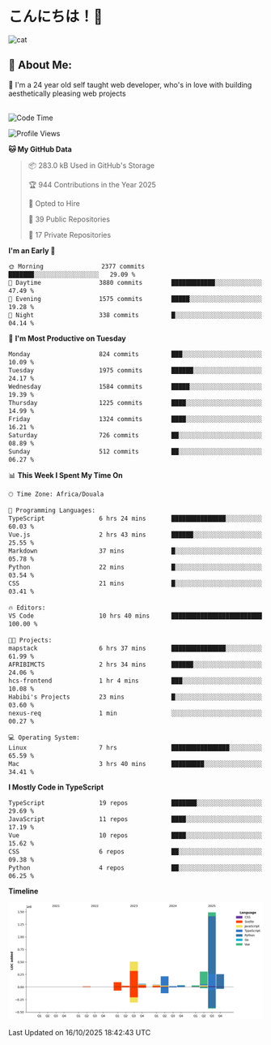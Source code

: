 

# こんにちは！🙂  
![cat](https://github.com/michaelnji/michaelnji/assets/73862378/606e99e9-2c18-4853-8722-991e4af8eae6)

## 💫 About Me:
🙂 I'm a 24 year old self taught web developer, who's in love with building aesthetically pleasing web projects <br><br>

<!--START_SECTION:waka-->
![Code Time](http://img.shields.io/badge/Code%20Time-1%2C486%20hrs%2053%20mins-blue)

![Profile Views](http://img.shields.io/badge/Profile%20Views-1-blue)

**🐱 My GitHub Data** 

> 📦 283.0 kB Used in GitHub's Storage 
 > 
> 🏆 944 Contributions in the Year 2025
 > 
> 💼 Opted to Hire
 > 
> 📜 39 Public Repositories 
 > 
> 🔑 17 Private Repositories 
 > 
**I'm an Early 🐤** 

```text
🌞 Morning                2377 commits        ███████░░░░░░░░░░░░░░░░░░   29.09 % 
🌆 Daytime                3880 commits        ████████████░░░░░░░░░░░░░   47.49 % 
🌃 Evening                1575 commits        █████░░░░░░░░░░░░░░░░░░░░   19.28 % 
🌙 Night                  338 commits         █░░░░░░░░░░░░░░░░░░░░░░░░   04.14 % 
```
📅 **I'm Most Productive on Tuesday** 

```text
Monday                   824 commits         ███░░░░░░░░░░░░░░░░░░░░░░   10.09 % 
Tuesday                  1975 commits        ██████░░░░░░░░░░░░░░░░░░░   24.17 % 
Wednesday                1584 commits        █████░░░░░░░░░░░░░░░░░░░░   19.39 % 
Thursday                 1225 commits        ████░░░░░░░░░░░░░░░░░░░░░   14.99 % 
Friday                   1324 commits        ████░░░░░░░░░░░░░░░░░░░░░   16.21 % 
Saturday                 726 commits         ██░░░░░░░░░░░░░░░░░░░░░░░   08.89 % 
Sunday                   512 commits         ██░░░░░░░░░░░░░░░░░░░░░░░   06.27 % 
```


📊 **This Week I Spent My Time On** 

```text
🕑︎ Time Zone: Africa/Douala

💬 Programming Languages: 
TypeScript               6 hrs 24 mins       ███████████████░░░░░░░░░░   60.03 % 
Vue.js                   2 hrs 43 mins       ██████░░░░░░░░░░░░░░░░░░░   25.55 % 
Markdown                 37 mins             █░░░░░░░░░░░░░░░░░░░░░░░░   05.78 % 
Python                   22 mins             █░░░░░░░░░░░░░░░░░░░░░░░░   03.54 % 
CSS                      21 mins             █░░░░░░░░░░░░░░░░░░░░░░░░   03.41 % 

🔥 Editors: 
VS Code                  10 hrs 40 mins      █████████████████████████   100.00 % 

🐱‍💻 Projects: 
mapstack                 6 hrs 37 mins       ███████████████░░░░░░░░░░   61.99 % 
AFRIBIMCTS               2 hrs 34 mins       ██████░░░░░░░░░░░░░░░░░░░   24.06 % 
hcs-frontend             1 hr 4 mins         ███░░░░░░░░░░░░░░░░░░░░░░   10.08 % 
Habibi's Projects        23 mins             █░░░░░░░░░░░░░░░░░░░░░░░░   03.60 % 
nexus-req                1 min               ░░░░░░░░░░░░░░░░░░░░░░░░░   00.27 % 

💻 Operating System: 
Linux                    7 hrs               ████████████████░░░░░░░░░   65.59 % 
Mac                      3 hrs 40 mins       █████████░░░░░░░░░░░░░░░░   34.41 % 
```

**I Mostly Code in TypeScript** 

```text
TypeScript               19 repos            ███████░░░░░░░░░░░░░░░░░░   29.69 % 
JavaScript               11 repos            ████░░░░░░░░░░░░░░░░░░░░░   17.19 % 
Vue                      10 repos            ████░░░░░░░░░░░░░░░░░░░░░   15.62 % 
CSS                      6 repos             ██░░░░░░░░░░░░░░░░░░░░░░░   09.38 % 
Python                   4 repos             ██░░░░░░░░░░░░░░░░░░░░░░░   06.25 % 
```



**Timeline**

![Lines of Code chart](https://raw.githubusercontent.com/michaelnji/michaelnji/main/assets/bar_graph.png)


 Last Updated on 16/10/2025 18:42:43 UTC
<!--END_SECTION:waka-->
